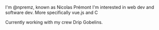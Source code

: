I'm @npremz, known as Nicolas Prémont
I'm interested in web dev and software dev.
More specifically vue.js and C

Currently working with my crew Drip Gobelins.

<!---
npremz/npremz is a ✨ special ✨ repository because its `README.md` (this file) appears on your GitHub profile.
You can click the Preview link to take a look at your changes.
--->
